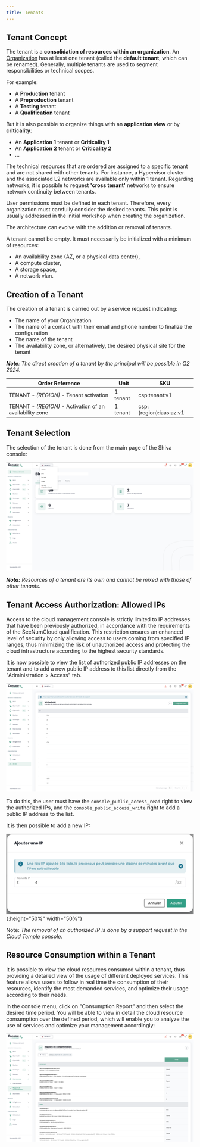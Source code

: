 ```yaml
---
title: Tenants
---
```


## Tenant Concept
The tenant is a __consolidation of resources within an organization__. An [Organization](organisations.md) has at least one tenant (called the __default tenant__, which can be renamed). Generally, multiple tenants are used to segment responsibilities or technical scopes.

For example:

- A __Production__ tenant
- A __Preproduction__ tenant
- A __Testing__ tenant
- A __Qualification__ tenant

But it is also possible to organize things with an __application view__ or by __criticality__:

- An __Application 1__ tenant or __Criticality 1__
- An __Application 2__ tenant or __Criticality 2__
- ...

The technical resources that are ordered are assigned to a specific tenant and are not shared with other tenants. For instance, a Hypervisor cluster and the associated L2 networks are available only within 1 tenant.
Regarding networks, it is possible to request __'cross tenant'__ networks to ensure network continuity between tenants.

User permissions must be defined in each tenant. Therefore, every organization must carefully consider the desired tenants. This point is usually addressed in the initial workshop when creating the organization.

The architecture can evolve with the addition or removal of tenants.

A tenant cannot be empty. It must necessarily be initialized with a minimum of resources:

- An availability zone (AZ, or a physical data center),
- A compute cluster,
- A storage space,
- A network vlan.

## Creation of a Tenant

The creation of a tenant is carried out by a service request indicating:

- The name of your Organization
- The name of a contact with their email and phone number to finalize the configuration
- The name of the tenant
- The availability zone, or alternatively, the desired physical site for the tenant

*__Note__: The direct creation of a tenant by the principal will be possible in Q2 2024.*

| Order Reference                                            | Unit      | SKU                   |
|------------------------------------------------------------|-----------|-----------------------|
| TENANT - *(REGION)* - Tenant activation                    | 1 tenant  | csp:tenant:v1         |
| TENANT - *(REGION)* - Activation of an availability zone   | 1 tenant  | csp:(region):iaas:az:v1 |


## Tenant Selection
The selection of the tenant is done from the main page of the Shiva console:

![](images/shiva_tenant.png)

*__Nota:__ Resources of a tenant are its own and cannot be mixed with those of other tenants.*

## Tenant Access Authorization: Allowed IPs
Access to the cloud management console is strictly limited to IP addresses that have been previously authorized, in accordance with the requirements of the SecNumCloud qualification. This restriction ensures an enhanced level of security by only allowing access to users coming from specified IP ranges, thus minimizing the risk of unauthorized access and protecting the cloud infrastructure according to the highest security standards.

It is now possible to view the list of authorized public IP addresses on the tenant and to add a new public IP address to this list directly from the "Administration > Access" tab.

![](images/shiva_ip_access_management_01.png)

To do this, the user must have the `console_public_access_read` right to view the authorized IPs, and the `console_public_access_write` right to add a public IP address to the list.

It is then possible to add a new IP:

![](images/shiva_ip_access_management_02.png){:height="50%" width="50%"}

Note: *The removal of an authorized IP is done by a support request in the Cloud Temple console.*

## Resource Consumption within a Tenant

It is possible to view the cloud resources consumed within a tenant, thus providing a detailed view of the usage of different deployed services. This feature allows users to follow in real time the consumption of their resources, identify the most demanded services, and optimize their usage according to their needs.

In the console menu, click on "Consumption Report" and then select the desired time period. You will be able to view in detail the cloud resource consumption over the defined period, which will enable you to analyze the use of services and optimize your management accordingly:

![](images/shiva_tenant_ressources_01.png)